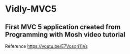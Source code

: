 # Vidly-MVC5
First MVC 5 application created from Programming with Mosh video tutorial
-----------------------------------------------------------------------------------------------------------
Reference
https://youtu.be/E7Voso411Vs
